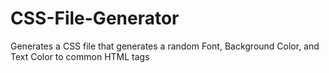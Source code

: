 # CSS-File-Generator
Generates a CSS file that generates a random Font, Background Color, and Text Color to common HTML tags
